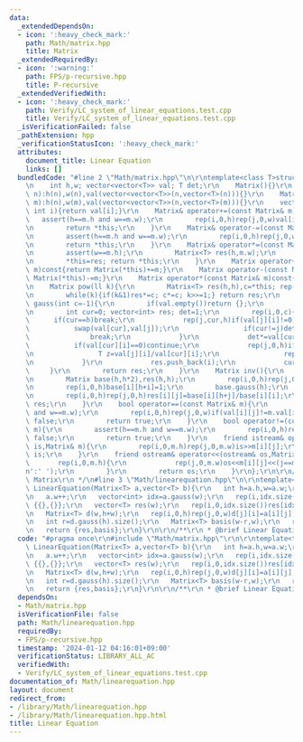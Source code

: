 ```yaml
---
data:
  _extendedDependsOn:
  - icon: ':heavy_check_mark:'
    path: Math/matrix.hpp
    title: Matrix
  _extendedRequiredBy:
  - icon: ':warning:'
    path: FPS/p-recursive.hpp
    title: P-recursive
  _extendedVerifiedWith:
  - icon: ':heavy_check_mark:'
    path: Verify/LC_system_of_linear_equations.test.cpp
    title: Verify/LC_system_of_linear_equations.test.cpp
  _isVerificationFailed: false
  _pathExtension: hpp
  _verificationStatusIcon: ':heavy_check_mark:'
  attributes:
    document_title: Linear Equation
    links: []
  bundledCode: "#line 2 \"Math/matrix.hpp\"\n\r\ntemplate<class T>struct Matrix{\r\
    \n    int h,w; vector<vector<T>> val; T det;\r\n    Matrix(){}\r\n    Matrix(int\
    \ n):h(n),w(n),val(vector<vector<T>>(n,vector<T>(n))){}\r\n    Matrix(int n,int\
    \ m):h(n),w(m),val(vector<vector<T>>(n,vector<T>(m))){}\r\n    vector<T>& operator[](const\
    \ int i){return val[i];}\r\n    Matrix& operator+=(const Matrix& m){\r\n     \
    \   assert(h==m.h and w==m.w);\r\n        rep(i,0,h)rep(j,0,w)val[i][j]+=m.val[i][j];\r\
    \n        return *this;\r\n    }\r\n    Matrix& operator-=(const Matrix& m){\r\
    \n        assert(h==m.h and w==m.w);\r\n        rep(i,0,h)rep(j,0,w)val[i][j]-=m.val[i][j];\r\
    \n        return *this;\r\n    }\r\n    Matrix& operator*=(const Matrix& m){\r\
    \n        assert(w==m.h);\r\n        Matrix<T> res(h,m.w);\r\n        rep(i,0,h)rep(j,0,m.w)rep(k,0,w)res.val[i][j]+=val[i][k]*m.val[k][j];\r\
    \n        *this=res; return *this;\r\n    }\r\n    Matrix operator+(const Matrix&\
    \ m)const{return Matrix(*this)+=m;}\r\n    Matrix operator-(const Matrix& m)const{return\
    \ Matrix(*this)-=m;}\r\n    Matrix operator*(const Matrix& m)const{return Matrix(*this)*=m;}\r\
    \n    Matrix pow(ll k){\r\n        Matrix<T> res(h,h),c=*this; rep(i,0,h)res.val[i][i]=1;\r\
    \n        while(k){if(k&1)res*=c; c*=c; k>>=1;} return res;\r\n    }\r\n    vector<int>\
    \ gauss(int c=-1){\r\n        if(val.empty())return {};\r\n        if(c==-1)c=w;\r\
    \n        int cur=0; vector<int> res; det=1;\r\n        rep(i,0,c){\r\n      \
    \      if(cur==h)break;\r\n            rep(j,cur,h)if(val[j][i]!=0){\r\n     \
    \           swap(val[cur],val[j]);\r\n                if(cur!=j)det*=-1;\r\n \
    \               break;\r\n            }\r\n            det*=val[cur][i];\r\n \
    \           if(val[cur][i]==0)continue;\r\n            rep(j,0,h)if(j!=cur){\r\
    \n                T z=val[j][i]/val[cur][i];\r\n                rep(k,i,w)val[j][k]-=val[cur][k]*z;\r\
    \n            }\r\n            res.push_back(i);\r\n            cur++;\r\n   \
    \     }\r\n        return res;\r\n    }\r\n    Matrix inv(){\r\n        assert(h==w);\r\
    \n        Matrix base(h,h*2),res(h,h);\r\n        rep(i,0,h)rep(j,0,h)base[i][j]=val[i][j];\r\
    \n        rep(i,0,h)base[i][h+i]=1;\r\n        base.gauss(h);\r\n        det=base.det;\r\
    \n        rep(i,0,h)rep(j,0,h)res[i][j]=base[i][h+j]/base[i][i];\r\n        return\
    \ res;\r\n    }\r\n    bool operator==(const Matrix& m){\r\n        assert(h==m.h\
    \ and w==m.w);\r\n        rep(i,0,h)rep(j,0,w)if(val[i][j]!=m.val[i][j])return\
    \ false;\r\n        return true;\r\n    }\r\n    bool operator!=(const Matrix&\
    \ m){\r\n        assert(h==m.h and w==m.w);\r\n        rep(i,0,h)rep(j,0,w)if(val[i][j]==m.val[i][j])return\
    \ false;\r\n        return true;\r\n    }\r\n    friend istream& operator>>(istream&\
    \ is,Matrix& m){\r\n        rep(i,0,m.h)rep(j,0,m.w)is>>m[i][j];\r\n        return\
    \ is;\r\n    }\r\n    friend ostream& operator<<(ostream& os,Matrix& m){\r\n \
    \       rep(i,0,m.h){\r\n            rep(j,0,m.w)os<<m[i][j]<<(j==m.w-1 and i!=m.h-1?'\\\
    n':' ');\r\n        }\r\n        return os;\r\n    }\r\n};\r\n\r\n/**\r\n * @brief\
    \ Matrix\r\n */\n#line 3 \"Math/linearequation.hpp\"\n\r\ntemplate<typename T>pair<vector<T>,Matrix<T>>\
    \ LinearEquation(Matrix<T> a,vector<T> b){\r\n   int h=a.h,w=a.w;\r\n   rep(i,0,h)a[i].push_back(b[i]);\r\
    \n   a.w++;\r\n   vector<int> idx=a.gauss(w);\r\n   rep(i,idx.size(),h)if(a[i][w]!=0)return\
    \ {{},{}};\r\n   vector<T> res(w);\r\n   rep(i,0,idx.size())res[idx[i]]=a[i][w]/a[i][idx[i]];\r\
    \n   Matrix<T> d(w,h+w);\r\n   rep(i,0,h)rep(j,0,w)d[j][i]=a[i][j];\r\n   rep(i,0,w)d[i][h+i]=1;\r\
    \n   int r=d.gauss(h).size();\r\n   Matrix<T> basis(w-r,w);\r\n   rep(i,r,w)basis[i-r]={d[i].begin()+h,d[i].end()};\r\
    \n   return {res,basis};\r\n}\r\n\r\n/**\r\n * @brief Linear Equation\r\n */\n"
  code: "#pragma once\r\n#include \"Math/matrix.hpp\"\r\n\r\ntemplate<typename T>pair<vector<T>,Matrix<T>>\
    \ LinearEquation(Matrix<T> a,vector<T> b){\r\n   int h=a.h,w=a.w;\r\n   rep(i,0,h)a[i].push_back(b[i]);\r\
    \n   a.w++;\r\n   vector<int> idx=a.gauss(w);\r\n   rep(i,idx.size(),h)if(a[i][w]!=0)return\
    \ {{},{}};\r\n   vector<T> res(w);\r\n   rep(i,0,idx.size())res[idx[i]]=a[i][w]/a[i][idx[i]];\r\
    \n   Matrix<T> d(w,h+w);\r\n   rep(i,0,h)rep(j,0,w)d[j][i]=a[i][j];\r\n   rep(i,0,w)d[i][h+i]=1;\r\
    \n   int r=d.gauss(h).size();\r\n   Matrix<T> basis(w-r,w);\r\n   rep(i,r,w)basis[i-r]={d[i].begin()+h,d[i].end()};\r\
    \n   return {res,basis};\r\n}\r\n\r\n/**\r\n * @brief Linear Equation\r\n */"
  dependsOn:
  - Math/matrix.hpp
  isVerificationFile: false
  path: Math/linearequation.hpp
  requiredBy:
  - FPS/p-recursive.hpp
  timestamp: '2024-01-12 04:16:01+09:00'
  verificationStatus: LIBRARY_ALL_AC
  verifiedWith:
  - Verify/LC_system_of_linear_equations.test.cpp
documentation_of: Math/linearequation.hpp
layout: document
redirect_from:
- /library/Math/linearequation.hpp
- /library/Math/linearequation.hpp.html
title: Linear Equation
---
```

